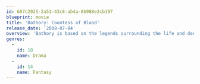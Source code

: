 ```yaml
---
id: 607c2925-2a51-43c8-ab4a-8b988e2cb197
blueprint: movie
title: 'Bathory: Countess of Blood'
release_date: '2008-07-04'
overview: 'Bathory is based on the legends surrounding the life and deeds of Countess Elizabeth Bathory known as the greatest murderess in the history of mankind. Contrary to popular belief, Elizabeth Bathory was a modern Renaissance woman who ultimately fell victim to mens aspirations for power and wealth.'
genres:
  -
    id: 18
    name: Drama
  -
    id: 14
    name: Fantasy
---
```

